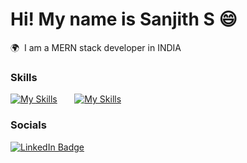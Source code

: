Hi! My name is Sanjith S 😄
========================================================================================================================================

🌍  I am a MERN stack developer in INDIA
<br/>

### Skills

[![My Skills](https://skillicons.dev/icons?i=html,css)](https://skillicons.dev) &nbsp;&nbsp;&nbsp;&nbsp;&nbsp; [![My Skills](https://skillicons.dev/icons?i=js,ts)](https://skillicons.dev) &nbsp;&nbsp;&nbsp;&nbsp;&nbsp; 
<br/>

### Socials

<div id="badges">
  <a href="https://www.linkedin.com/in/sanjith-s-491b51291/">
    <img src="https://img.shields.io/badge/LinkedIn-blue?style=for-the-badge&logo=linkedin&logoColor=white" alt="LinkedIn Badge"/>
  </a>
</div>
